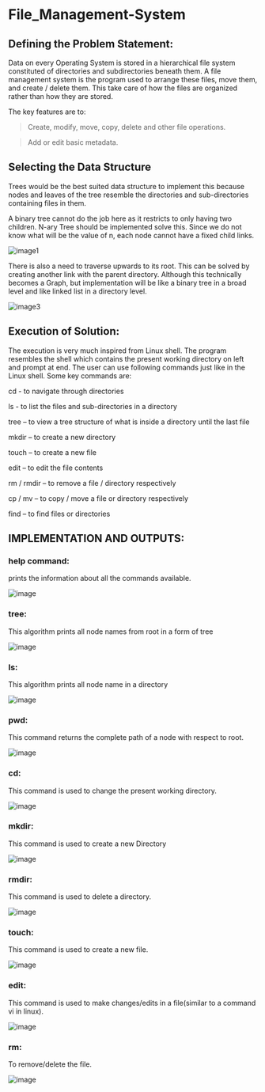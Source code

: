 # File_Management-System

## Defining the Problem Statement:
Data on every Operating System is stored in a hierarchical file system constituted of directories and subdirectories beneath them. A file management system is the program used to arrange these files, move them, and create / delete them. This take care of how the files are organized rather than how they are stored.

The key features are to:

> Create, modify, move, copy, delete and other file operations.

> Add or edit basic metadata.

## Selecting the Data Structure

Trees would be the best suited data structure to implement this because nodes and leaves of the tree resemble the directories and sub-directories containing files in them.

A binary tree cannot do the job here as it restricts to only having two children. N-ary Tree should be implemented solve this. Since we do not know what will be the value of n, each node cannot have a fixed child links.

![image1](https://github.com/kowshikbattalapalli/File_Management-System/assets/78654213/24119642-827d-4443-b565-c7ba4040fb81)

There is also a need to traverse upwards to its root. This can be solved by creating another link with the parent directory. Although this technically becomes a Graph, but implementation will be like a binary tree in a broad level and like linked list in a directory level.

![image3](https://github.com/kowshikbattalapalli/File_Management-System/assets/78654213/98eab116-1f8e-4cf2-b4e0-d20253504e2e)

## Execution of Solution:

The execution is very much inspired from Linux shell. The program resembles the shell which contains the present working directory on left and prompt at end. The user can use following commands just like in the Linux shell. Some key commands are:

cd - to navigate through directories

ls - to list the files and sub-directories in a directory

tree – to view a tree structure of what is inside a directory until the last file

mkdir – to create a new directory

touch – to create a new file

edit – to edit the file contents

rm / rmdir – to remove a file / directory respectively

cp / mv – to copy / move a file or directory respectively

find – to find files or directories

## IMPLEMENTATION AND OUTPUTS:

### help command:

   prints the information about all the commands available.
   
   ![image](https://github.com/kowshikbattalapalli/File_Management-System/assets/78654213/2e907632-c9fa-4814-94a5-3f4e970b7a21)

### tree:
   This algorithm prints all node names from root in a form of tree

   ![image](https://github.com/kowshikbattalapalli/File_Management-System/assets/78654213/5d72a62e-f5f1-4dfb-8296-9b5ed6ebfbfe)

### ls:
  This algorithm prints all node name in a directory
  
  ![image](https://github.com/kowshikbattalapalli/File_Management-System/assets/78654213/5e65d5fa-d7ec-4b45-b933-bf98906a4702)

### pwd:
  This command returns the complete path of a node with respect to root.

  ![image](https://github.com/kowshikbattalapalli/File_Management-System/assets/78654213/7cc9ac76-1a8c-4d6d-b306-1170f515409e)

### cd:
   This command is used to change the present working directory.

   ![image](https://github.com/kowshikbattalapalli/File_Management-System/assets/78654213/0dc2733d-d80a-41f7-ba5f-2e7f4aabd9a7)

### mkdir:
  This command is used to create a new Directory

  ![image](https://github.com/kowshikbattalapalli/File_Management-System/assets/78654213/e6a10bea-3101-4250-9cba-483434b7964b)

### rmdir:
  This command is used to delete a directory.

  ![image](https://github.com/kowshikbattalapalli/File_Management-System/assets/78654213/ffd84949-94f1-42d7-8fdc-084cc9317734)

### touch:
  This command is used to create a new file.

  ![image](https://github.com/kowshikbattalapalli/File_Management-System/assets/78654213/600824bb-53f2-47cc-99a1-76b60388e636)
### edit:
  This command is used to make changes/edits in a file(similar to a command vi in linux).

  ![image](https://github.com/kowshikbattalapalli/File_Management-System/assets/78654213/7150b7b0-98ae-41d1-a6e7-e74b076ce6de)

### rm:
   To remove/delete the file.

   ![image](https://github.com/kowshikbattalapalli/File_Management-System/assets/78654213/c21e3ccf-7477-4cf6-9b54-3562c981a1ce)



  









   




